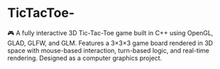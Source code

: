 # TicTacToe-
🎮 A fully interactive 3D Tic-Tac-Toe game built in C++ using OpenGL, GLAD, GLFW, and GLM. Features a 3×3×3 game board rendered in 3D space with mouse-based interaction, turn-based logic, and real-time rendering. Designed as a computer graphics project.
